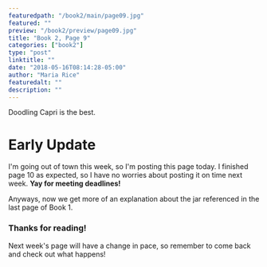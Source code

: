 ```yaml
---
featuredpath: "/book2/main/page09.jpg"
featured: ""
preview: "/book2/preview/page09.jpg"
title: "Book 2, Page 9"
categories: ["book2"]
type: "post"
linktitle: ""
date: "2018-05-16T08:14:28-05:00"
author: "Maria Rice"
featuredalt: ""
description: ""
---
```


Doodling Capri is the best.

# Early Update

I'm going out of town this week, so I'm posting this page
today. I finished page 10 as expected, so I have no worries
about posting it on time next week. **Yay for meeting
deadlines!**

Anyways, now we get more of an explanation about the jar
referenced in the last page of Book 1.

### Thanks for reading!

Next week's page will have a change in pace, so remember to
come back and check out what happens!
